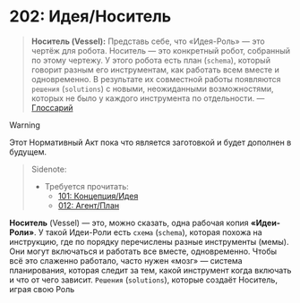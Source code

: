 # 202: Идея/Носитель

> **Носитель (Vessel):** Представь себе, что «Идея-Роль» — это чертёж для робота. Носитель — это конкретный робот, собранный по этому чертежу. У этого робота есть план (`schema`), который говорит разным его инструментам, как работать всем вместе и одновременно. В результате их совместной работы появляются `решения` (`solutions`) с новыми, неожиданными возможностями, которых не было у каждого инструмента по отдельности. — [Глоссарий](./000_glossary.md)

> [!WARNING]
> Этот Нормативный Акт пока что является заготовкой и будет дополнен в будущем.

> Sidenote:
>
> - Требуется прочитать:
>   - [101: Концепция/Идея](./101_concept_idea.md)
>   - [012: Агент/План](./012_agent_plan.md)

**Носитель** (Vessel) — это, можно сказать, одна рабочая копия **«Идеи-Роли»**. У такой Идеи-Роли есть `схема` (`schema`), которая похожа на инструкцию, где по порядку перечислены разные инструменты (мемы). Они могут включаться и работать все вместе, одновременно. Чтобы всё это слаженно работало, часто нужен «мозг» — система планирования, которая следит за тем, какой инструмент когда включать и что от чего зависит. `Решения` (`solutions`), которые создаёт Носитель, играя свою Роль
